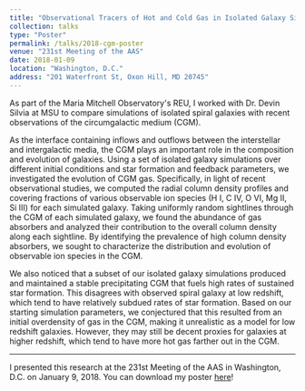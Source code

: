 ```yaml
---
title: "Observational Tracers of Hot and Cold Gas in Isolated Galaxy Simulations"
collection: talks
type: "Poster"
permalink: /talks/2018-cgm-poster
venue: "231st Meeting of the AAS"
date: 2018-01-09
location: "Washington, D.C."
address: "201 Waterfront St, Oxon Hill, MD 20745"
---
```


As part of the Maria Mitchell Observatory's REU, I worked with Dr. Devin Silvia at MSU to compare simulations of isolated spiral galaxies with recent observations of the circumgalactic medium (CGM).

As the interface containing inflows and outflows between the interstellar and intergalactic media, the CGM plays an important role in the composition and evolution of galaxies. Using a set of isolated galaxy simulations over different initial conditions and star formation and feedback parameters, we investigated the evolution of CGM gas. Specifically, in light of recent observational studies, we computed the radial column density profiles and covering fractions of various observable ion species (H I, C IV, O VI, Mg II, Si III) for each simulated galaxy. Taking uniformly random sightlines through the CGM of each simulated galaxy, we found the abundance of gas absorbers and analyzed their contribution to the overall column density along each sightline. By identifying the prevalence of high column density absorbers, we sought to characterize the distribution and evolution of observable ion species in the CGM.

We also noticed that a subset of our isolated galaxy simulations produced and maintained a stable precipitating CGM that fuels high rates of sustained star formation. This disagrees with observed spiral galaxy at low redshift, which tend to have relatively subdued rates of star formation. Based on our starting simulation parameters, we conjectured that this resulted from an initial overdensity of gas in the CGM, making it unrealistic as a model for low redshift galaxies. However, they may still be decent proxies for galaxies at higher redshift, which tend to have more hot gas farther out in the CGM.

----

I presented this research at the 231st Meeting of the AAS in Washington, D.C. on January 9, 2018. You can download my poster [here](/files/aas_2018_poster_v4.pdf)!
